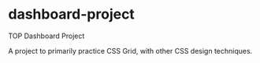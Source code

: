 # dashboard-project
TOP Dashboard Project

A project to primarily practice CSS Grid, with other CSS design techniques. 
